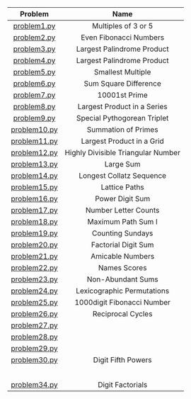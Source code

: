 <table>
  <thead>
    <tr>
      <th>Problem</th>
      <th>Name</th>
    </tr>
  </thead>
  <tbody>
    <tr>
      <td align="center"><a href="https://github.com/capsuleismail/Project-Euler/blob/main/problem1.py">problem1.py</a></td>
      <td align="center">Multiples of 3 or 5</td>
    </tr>
    <tr>
      <td align="center"><a href="https://github.com/capsuleismail/Project-Euler/blob/main/problem2.py">problem2.py</a></td>
      <td align="center">Even Fibonacci Numbers</td>
    </tr>
    <tr>
      <td align="center"><a href="https://github.com/capsuleismail/Project-Euler/blob/main/problem3.py">problem3.py</a></td>
      <td align="center">Largest Palindrome Product</td>
    </tr>
    <tr>
      <td align="center"><a href="https://github.com/capsuleismail/Project-Euler/blob/main/problem4.py">problem4.py</a></td>
      <td align="center">Largest Palindrome Product</td>
    </tr>
    <tr>
      <td align="center"><a href="https://github.com/capsuleismail/Project-Euler/blob/main/problem5.py">problem5.py</a></td>
      <td align="center">Smallest Multiple</td>
    </tr>
    <tr>
      <td align="center"><a href="https://github.com/capsuleismail/Project-Euler/blob/main/problem6.py">problem6.py</a></td>
      <td align="center">Sum Square Difference</td>
    </tr>
    <tr>
      <td align="center"><a href="https://github.com/capsuleismail/Project-Euler/blob/main/problem7.py">problem7.py</a></td>
      <td align="center">10001st Prime</td>
    </tr>
    <tr>
      <td align="center"><a href="https://github.com/capsuleismail/Project-Euler/blob/main/problem8.py">problem8.py</a></td>
      <td align="center">Largest Product in a Series</td>
    </tr>
    <tr>
      <td align="center"><a href="https://github.com/capsuleismail/Project-Euler/blob/main/problem9.py">problem9.py</a></td>
      <td align="center">Special Pythogorean Triplet</td>
    </tr>
    <tr>
      <td align="center"><a href="https://github.com/capsuleismail/Project-Euler/blob/main/problem10.py">problem10.py</a></td>
      <td align="center">Summation of Primes</td>
    </tr>
    <tr>
      <td align="center"><a href="https://github.com/capsuleismail/Project-Euler/blob/main/problem11.py">problem11.py</a></td>
      <td align="center">Largest Product in a Grid</td>
    </tr>
    <tr>
      <td align="center"><a href="https://github.com/capsuleismail/Project-Euler/blob/main/problem12.py">problem12.py</a></td>
      <td align="center">Highly Divisible Triangular Number</td>
    </tr>
    <tr>
      <td align="center"><a href="https://github.com/capsuleismail/Project-Euler/blob/main/problem13.py">problem13.py</a></td>
      <td align="center">Large Sum</td>
    </tr>
    <tr>
      <td align="center"><a href="https://github.com/capsuleismail/Project-Euler/blob/main/problem14.py">problem14.py</a></td>
      <td align="center">Longest Collatz Sequence</td>
    </tr>
    <tr>
      <td align="center"><a href="https://github.com/capsuleismail/Project-Euler/blob/main/problem15.py">problem15.py</a></td>
      <td align="center">Lattice Paths</td>
    </tr>
    <tr>
      <td align="center"><a href="https://github.com/capsuleismail/Project-Euler/blob/main/problem16.py">problem16.py</a></td>
      <td align="center">Power Digit Sum</td>
    </tr>
    <tr>
      <td align="center"><a href="https://github.com/capsuleismail/Project-Euler/blob/main/problem17.py">problem17.py</a></td>
      <td align="center">Number Letter Counts</td>
    </tr>
    <tr>
      <td align="center"><a href="https://github.com/capsuleismail/Project-Euler/blob/main/problem18.py">problem18.py</a></td>
      <td align="center">Maximum Path Sum I</td>
    </tr>
    <tr>
      <td align="center"><a href="https://github.com/capsuleismail/Project-Euler/blob/main/problem19.py">problem19.py</a></td>
      <td align="center">Counting Sundays</td>
    </tr>
    <tr>
      <td align="center"><a href="https://github.com/capsuleismail/Project-Euler/blob/main/problem20.py">problem20.py</a></td>
      <td align="center">Factorial Digit Sum</td>
    </tr>
    <tr>
      <td align="center"><a href="https://github.com/capsuleismail/Project-Euler/blob/main/problem21.py">problem21.py</a></td>
      <td align="center">Amicable Numbers</td>
    </tr>
    <tr>
      <td align="center"><a href="https://github.com/capsuleismail/Project-Euler/blob/main/problem22.py">problem22.py</a></td>
      <td align="center">Names Scores</td>
    </tr>
    <tr>
      <td align="center"><a href="https://github.com/capsuleismail/Project-Euler/blob/main/problem23.py">problem23.py</a></td>
      <td align="center">Non-Abundant Sums</td>
    </tr>
    <tr>
      <td align="center"><a href="https://github.com/capsuleismail/Project-Euler/blob/main/problem24.py">problem24.py</a></td>
      <td align="center">Lexicographic Permutations</td>
    </tr>
    <tr>
      <td align="center"><a href="https://github.com/capsuleismail/Project-Euler/blob/main/problem25.py">problem25.py</a></td>
      <td align="center">1000digit Fibonacci Number</td>
    </tr>
    <tr>
      <td align="center"><a href="https://github.com/capsuleismail/Project-Euler/blob/main/problem26.py">problem26.py</a></td>
      <td align="center">Reciprocal Cycles</td>
    </tr>
    <tr>
      <td align="center"><a href="https://github.com/capsuleismail/Project-Euler/blob/main/problem27.py">problem27.py</a></td>
      <td align="center"></td>
    </tr>
    <tr>
      <td align="center"><a href="https://github.com/capsuleismail/Project-Euler/blob/main/problem28.py">problem28.py</a></td>
      <td align="center"></td>
    </tr>
    <tr>
      <td align="center"><a href="https://github.com/capsuleismail/Project-Euler/blob/main/problem29.py">problem29.py</a></td>
      <td align="center"></td>
    </tr>
    <tr>
      <td align="center"><a href="https://github.com/capsuleismail/Project-Euler/blob/main/problem30.py">problem30.py</a></td>
      <td align="center">Digit Fifth Powers</td>
    </tr>
    <tr>
      <td align="center"></td>
      <td align="center"></td>
    </tr>
    <tr>
      <td align="center"></td>
      <td align="center"></td>
    </tr>
    <tr>
      <td align="center"></td>
      <td align="center"></td>
    </tr>
    <tr>
      <td align="center"></td>
      <td align="center"></td>
    </tr>
    <tr>
      <td align="center"></td>
      <td align="center"></td>
    </tr>
    <tr>
      <td align="center"><a href="https://github.com/capsuleismail/Project-Euler/blob/main/problem34.py">problem34.py</a></td>
      <td align="center">Digit Factorials</td>
    </tr>
  </tbody>
</table>
